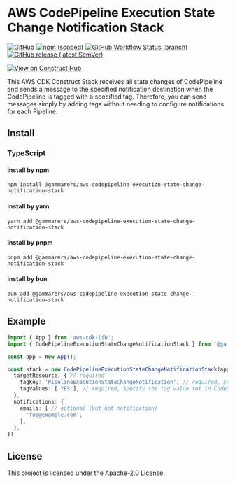 # AWS CodePipeline Execution State Change Notification Stack

[![GitHub](https://img.shields.io/github/license/gammarers/aws-codepipeline-execution-state-change-notification-stack?style=flat-square)](https://github.com/gammarers/aws-codepipeline-execution-state-change-notification-stack/blob/main/LICENSE)
[![npm (scoped)](https://img.shields.io/npm/v/@gammarers/aws-codepipeline-execution-state-change-notification-stack?style=flat-square)](https://www.npmjs.com/package/@gammarers/aws-codepipeline-execution-state-change-notification-stack)
[![GitHub Workflow Status (branch)](https://img.shields.io/github/actions/workflow/status/gammarers/aws-codepipeline-execution-state-change-notification-stack/release.yml?branch=main&label=release&style=flat-square)](https://github.com/gammarers/aws-codepipeline-execution-state-change-notification-stack/actions/workflows/release.yml)
[![GitHub release (latest SemVer)](https://img.shields.io/github/v/release/gammarers/aws-codepipeline-execution-state-change-notification-stack?sort=semver&style=flat-square)](https://github.com/gammarers/aws-codepipeline-execution-state-change-notification-stack/releases)

[![View on Construct Hub](https://constructs.dev/badge?package=@gammarers/aws-codepipeline-execution-state-change-notification-stack)](https://constructs.dev/packages/@gammarers/aws-codepipeline-execution-state-change-notification-stack)

This AWS CDK Construct Stack receives all state changes of CodePipeline and sends a message to the specified notification destination when the CodePipeline is tagged with a specified tag. Therefore, you can send messages simply by adding tags without needing to configure notifications for each Pipeline.

## Install

### TypeScript

#### install by npm

```shell
npm install @gammarers/aws-codepipeline-execution-state-change-notification-stack
```
#### install by yarn

```shell
yarn add @gammarers/aws-codepipeline-execution-state-change-notification-stack
```
#### install by pnpm

```shell
pnpm add @gammarers/aws-codepipeline-execution-state-change-notification-stack
```
#### install by bun

```shell
bun add @gammarers/aws-codepipeline-execution-state-change-notification-stack
```

## Example

```typescript
import { App } from 'aws-cdk-lib';
import { CodePipelineExecutionStateChangeNotificationStack } from '@gammarers/aws-codepipeline-execution-state-change-notification-stack';

const app = new App();

const stack = new CodePipelineExecutionStateChangeNotificationStack(app, 'CodePipelineExecutionStateChangeNotificationStack', {
  targetResource: { // required
    tagKey: 'PipelineExecutionStateChangeNotification', // required, Specify the tag key set in CodePipeline
    tagValues: ['YES'], // required, Specify the tag value set in CodePipeline
  },
  notifications: {
    emails: [ // optional (but not notification)
      'foo@example.com',
    ],
  },
});

```

## License

This project is licensed under the Apache-2.0 License.
